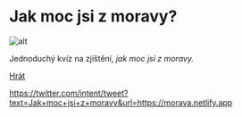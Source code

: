 # Jak moc jsi z moravy?

![alt](./public/showoff.gif)

Jednoduchý kvíz na zjíštění, _jak moc jsi z
moravy._

[Hrát](https://morava.netlify.app/)

https://twitter.com/intent/tweet?text=Jak+moc+jsi+z+moravy&url=https://morava.netlify.app
